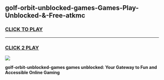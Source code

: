 
## golf-orbit-unblocked-games-Games-Play-Unblocked-&-Free-atkmc
<h3>
<a href="https://premium76.site?title=golf-orbit-unblocked-games&ref=24A">CLICK TO PLAY</a></h3>
<hr>

<h3>
<a href="https://premium76.site?title=golf-orbit-unblocked-games&ref=24A">CLICK 2 PLAY</a>
  
</h3>

<a href="https://premium76.site?title=golf-orbit-unblocked-games&ref=24A"><img src="https://clearcache.store/games.png"></a>


**golf-orbit-unblocked-games games unblocked: Your Gateway to Fun and Accessible Online Gaming**
